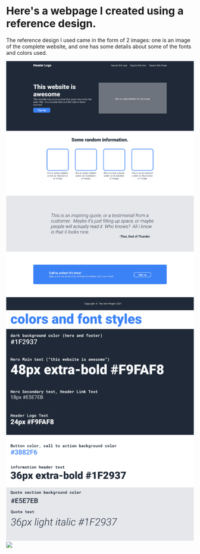 # Here's a webpage I created using a reference design.
The reference design I used came in the form of 2 images: one is an image of the complete website, and one has some details about some of the fonts and colors used.

<img src="images/odin-project.png">
<img src="images/colors_and_stuff.png">
<img src="images/Blade-Runner.jpeg">
